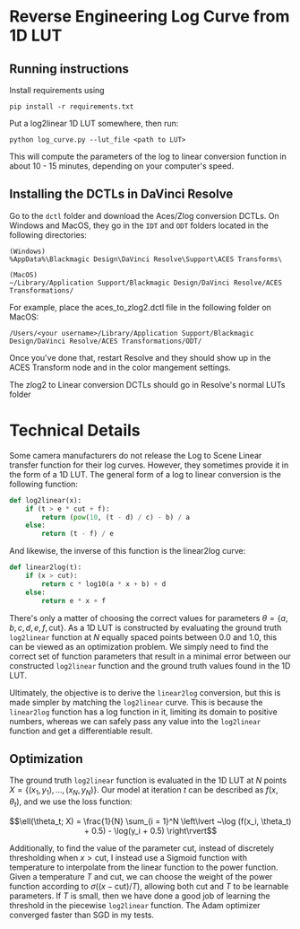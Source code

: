 # Reverse Engineering Log Curve from 1D LUT

## Running instructions
Install requirements using
```
pip install -r requirements.txt
```

Put a log2linear 1D LUT somewhere, then run:
```
python log_curve.py --lut_file <path to LUT>
```
This will compute the parameters of the log to linear conversion function in about 10 - 15 minutes, depending on your computer's speed.


## Installing the DCTLs in DaVinci Resolve
Go to the `dctl` folder and download the Aces/Zlog conversion DCTLs. On Windows and MacOS, they go in the `IDT` and `ODT` folders located in the following directories:
```
(Windows)
%AppData%\Blackmagic Design\DaVinci Resolve\Support\ACES Transforms\

(MacOS)
~/Library/Application Support/Blackmagic Design/DaVinci Resolve/ACES Transformations/
```

For example, place the aces_to_zlog2.dctl file in the following folder on MacOS:
```
/Users/<your username>/Library/Application Support/Blackmagic Design/DaVinci Resolve/ACES Transformations/ODT/
```
Once you've done that, restart Resolve and they should show up in the ACES Transform node and in the color mangement settings.

The zlog2 to Linear conversion DCTLs should go in Resolve's normal LUTs folder

# Technical Details
Some camera manufacturers do not release the Log to Scene Linear transfer function for their log curves. However, they sometimes provide it in the form of a 1D LUT. The general form of a log to linear conversion is the following function:

```python
def log2linear(x):
    if (t > e * cut + f):
        return (pow(10, (t - d) / c) - b) / a
    else:
        return (t - f) / e
```

And likewise, the inverse of this function is the linear2log curve:
```python
def linear2log(t):
    if (x > cut):
        return c * log10(a * x + b) + d
    else:
        return e * x + f
```

There's only a matter of choosing the correct values for parameters $\theta = \{a, b, c, d, e, f, \text{cut}\}$. As a 1D LUT is constructed by evaluating the ground truth `log2linear` function at $N$ equally spaced points between $0.0$ and $1.0$, this can be viewed as an optimization problem. We simply need to find the correct set of function parameters that result in a minimal error between our constructed `log2linear` function and the ground truth values found in the 1D LUT.

Ultimately, the objective is to derive the `linear2log` conversion, but this is made simpler by matching the `log2linear` curve. This is because the `linear2log` function has a log function in it, limiting its domain to positive numbers, whereas we can safely pass any value into the `log2linear` function and get a differentiable result.

## Optimization
The ground truth `log2linear` function is evaluated in the 1D LUT at $N$ points $X = \{(x_1, y_1), ..., (x_N, y_N)\}$. Our model at iteration $t$ can be described as $f(x, \theta_t)$, and we use the loss function:

$$\ell(\theta_t; X) = \frac{1}{N} \sum_{i = 1}^N \left\lvert ~\log (f(x_i, \theta_t) + 0.5) - \log(y_i + 0.5) \right\rvert$$

Additionally, to find the value of the parameter $\text{cut}$, instead of discretely thresholding when $x > \text{cut}$, I instead use a Sigmoid function with temperature to interpolate from the linear function to the power function. Given a temperature $T$ and $\text{cut}$, we can choose the weight of the power function according to $\sigma((x - \text{cut}) / T)$, allowing both $\text{cut}$ and $T$ to be learnable parameters. If $T$ is small, then we have done a good job of learning the threshold in the piecewise `log2linear` function. The Adam optimizer converged faster than SGD in my tests.

